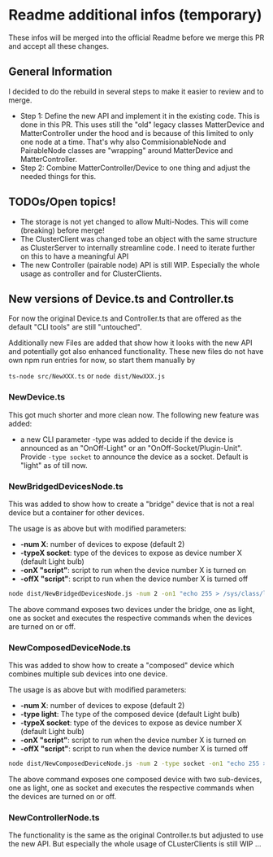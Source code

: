 # Readme additional infos (temporary)

These infos will be merged into the official Readme before we merge this PR and accept all these changes.

## General Information
I decided to do the rebuild in several steps to make it easier to review and to merge.
* Step 1: Define the new API and implement it in the existing code. This is done in this PR. This uses still the "old" legacy classes MatterDevice and MatterController under the hood and is because of this limited to only one node at a time. That's why also CommisionableNode and PairableNode classes are "wrapping" around MatterDevice and MatterController.
* Step 2: Combine MatterController/Device to one thing and adjust the needed things for this.

## TODOs/Open topics!
* The storage is not yet changed to allow Multi-Nodes. This will come (breaking) before merge!
* The ClusterClient was changed tobe an object with the same structure as ClusterServer to internally streamline code. I need to iterate further on this to have a meaningful API
* The new Controller (pairable node) API is still WIP. Especially the whole usage as controller and for ClusterClients.

## New versions of Device.ts and Controller.ts
For now the original Device.ts and Controller.ts that are offered as the default "CLI tools" are still "untouched".

Additionally new Files are added that show how it looks with the new API and potentially got also enhanced functionality. 
These new files do not have own npm run entries for now, so start them manually by

`ts-node src/NewXXX.ts` or `node dist/NewXXX.js` 

### NewDevice.ts
This got much shorter and more clean now. The following new feature was added:
* a new CLI parameter -type was added to decide if the device is announced as an "OnOff-Light" or an "OnOff-Socket/Plugin-Unit". Provide `-type socket` to announce the device as a socket. Default is "light" as of till now.

### NewBridgedDevicesNode.ts
This was added to show how to create a "bridge" device that is not a real device but a container for other devices.

The usage is as above but with modified parameters:
* **-num X**: number of devices to expose (default 2)
* **-typeX socket**: type of the devices to expose as device number X (default Light bulb)
* **-onX "script"**: script to run when the device number X is turned on
* **-offX "script"**: script to run when the device number X is turned off

```bash
node dist/NewBridgedDevicesNode.js -num 2 -on1 "echo 255 > /sys/class/leds/led1/brightness" -off1 "echo 0 > /sys/class/leds/led1/brightness" -type2 socket -on2 "echo 255 > /sys/class/leds/led2/brightness" -off2 "echo 0 > /sys/class/leds/led2/brightness"
```

The above command exposes two devices under the bridge, one as light, one as socket and executes the respective commands when the devices are turned on or off.

### NewComposedDeviceNode.ts
This was added to show how to create a "composed" device which combines multiple sub devices into one device.

The usage is as above but with modified parameters:
* **-num X**: number of devices to expose (default 2)
* **-type light**: The type of the composed device (default Light bulb)
* **-typeX socket**: type of the devices to expose as device number X (default Light bulb)
* **-onX "script"**: script to run when the device number X is turned on
* **-offX "script"**: script to run when the device number X is turned off

```bash
node dist/NewComposedDeviceNode.js -num 2 -type socket -on1 "echo 255 > /sys/class/leds/led1/brightness" -off1 "echo 0 > /sys/class/leds/led1/brightness" -type2 socket -on2 "echo 255 > /sys/class/leds/led2/brightness" -off2 "echo 0 > /sys/class/leds/led2/brightness"
```

The above command exposes one composed device with two sub-devices, one as light, one as socket and executes the respective commands when the devices are turned on or off.

### NewControllerNode.ts
The functionality is the same as the original Controller.ts but adjusted to use the new API. But especially the whole usage of CLusterClients is still WIP ...

